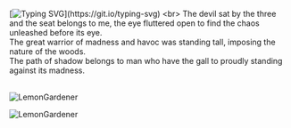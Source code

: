 [![Typing SVG](https://readme-typing-svg.demolab.com?font=Fira+Code&weight=800&size=35&duration=2500&pause=1000&color=1FF761&width=750&height=80&separator=%3C&lines=Welcome%2C+User.username();)](https://git.io/typing-svg)
<br>
The devil sat by the three and the seat belongs to me, the eye fluttered open to find the chaos unleashed before its eye. <br>
The great warrior of madness and havoc was standing tall, imposing the nature of the woods.<br>
The path of shadow belongs to man who have the gall to proudly standing against its madness.<br>
<br>

![LemonGardener](https://github-readme-stats.vercel.app/api/top-langs?username=NomanEyes&show_icons=true&theme=tokyonight&layout=compact)

![LemonGardener](https://github-readme-stats.vercel.app/api?username=NomanEyes&show_icons=true&theme=tokyonight&hide=["issues"])




